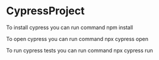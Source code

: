 # CypressProject
To install cypress
you can run command npm install

To open cypress
you can run command npx cypress open

To run cypress tests
you can run command npx cypress run